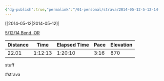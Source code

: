 ```yaml
---
{"dg-publish":true,"permalink":"/01-personal/strava/2014-05-12-5-12-14-bend-or/"}
---
```



[[2014-05-12\|2014-05-12]]

[5/12/14 Bend, OR](https://www.strava.com/activities/140433282)

| Distance | Time    | Elapsed Time | Pace | Elevation |
| -------- | ------- | ------------ | ---- | --------- |
| 22.01    | 1:12:13 | 1:20:10      | 3:16 | 870       |


stuff

#strava
